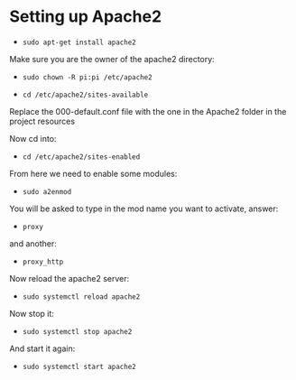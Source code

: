 # Setting up Apache2

-	`sudo apt-get install apache2`

Make sure you are the owner of the apache2 directory:

-	`sudo chown -R pi:pi /etc/apache2`

-	`cd /etc/apache2/sites-available`

Replace the 000-default.conf file with the one in the Apache2 folder in the project resources

Now cd into:

-	`cd /etc/apache2/sites-enabled`

From here we need to enable some modules:

-	`sudo a2enmod`

You will be asked to type in the mod name you want to activate, answer:

-	`proxy`

and another:

-	`proxy_http`

Now reload the apache2 server:

-	`sudo systemctl reload apache2`

Now stop it:

-	`sudo systemctl stop apache2`

And start it again:

-	`sudo systemctl start apache2`

